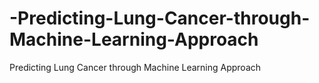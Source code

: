 # -Predicting-Lung-Cancer-through-Machine-Learning-Approach
 Predicting Lung Cancer through Machine Learning Approach
